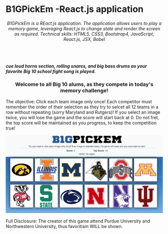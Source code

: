 # B1GPickEm -React.js application 
###### <center> B1GPickEm is a REact.js application. The application allows users to play a memory game, leveraging React.js to change state and render the screen as required. Technical skills: HTML5, CSS3, Bootstrap4, JavaScript, React.js, JSX, Babel</center>
<br>


##### *cue loud horns section, rolling snares, and big bass drums as your favorite Big 10 school fight song is played.* 
### <center> Welcome to all Big 10 alums, as they compete in today's memory challenge!</center> 

The objective: Click each team image only once! Each competitor must remember the order of their selection as they try to selcet all
12 teams in a row without repeating (sorry Maryland and Rutgers)! If you select an image twice, you will lose the game and the score will start back at 0. Do not fret, the top score will be maintained as you progress, to keep the competition true! 

![Screenshot](https://github.com/tacrawford91/B1GPickEm/blob/master/b1gpickem/public/assets/images/screenShot.JPG) <br>


Full Disclosure: The creator of this game attend Purdue University and Northwestern University, thus favoritism WILL be shown.
